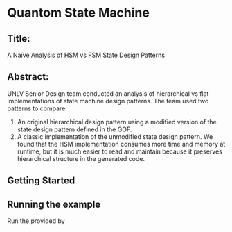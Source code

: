 # Quantom State Machine
## Title:
A Naïve Analysis of HSM vs FSM State Design Patterns
## Abstract:
UNLV Senior Design team conducted an analysis of hierarchical vs flat implementations of state machine design patterns.
The team used two patterns to compare:
1. An original hierarchical design pattern using a modified version of the state design pattern defined in the GOF.
2. A classic implementation of the unmodified state design pattern.
We found that the HSM implementation consumes more time and memory at runtime, but it is much easier to read and maintain because it preserves hierarchical structure in the generated code.

## Getting Started

## Running the example
Run the provided by 
